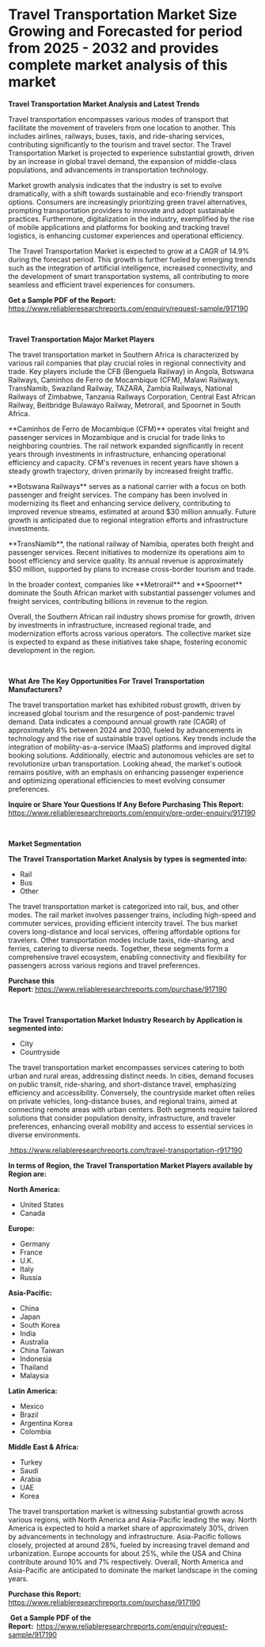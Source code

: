<p><h1>Travel Transportation Market Size Growing and Forecasted for period from 2025 - 2032 and provides complete market analysis of this market</h1></p><p><strong>Travel Transportation Market Analysis and Latest Trends</strong></p>
<p><p>Travel transportation encompasses various modes of transport that facilitate the movement of travelers from one location to another. This includes airlines, railways, buses, taxis, and ride-sharing services, contributing significantly to the tourism and travel sector. The Travel Transportation Market is projected to experience substantial growth, driven by an increase in global travel demand, the expansion of middle-class populations, and advancements in transportation technology.</p><p>Market growth analysis indicates that the industry is set to evolve dramatically, with a shift towards sustainable and eco-friendly transport options. Consumers are increasingly prioritizing green travel alternatives, prompting transportation providers to innovate and adopt sustainable practices. Furthermore, digitalization in the industry, exemplified by the rise of mobile applications and platforms for booking and tracking travel logistics, is enhancing customer experiences and operational efficiency.</p><p>The Travel Transportation Market is expected to grow at a CAGR of 14.9% during the forecast period. This growth is further fueled by emerging trends such as the integration of artificial intelligence, increased connectivity, and the development of smart transportation systems, all contributing to more seamless and efficient travel experiences for consumers.</p></p>
<p><strong>Get a Sample PDF of the Report:&nbsp;</strong> <a href="https://www.reliableresearchreports.com/enquiry/request-sample/917190?utm_campaign=2927&utm_medium=2&utm_source=Github&utm_content=ia&utm_term=17042025&utm_id=travel-transportation">https://www.reliableresearchreports.com/enquiry/request-sample/917190</a></p>
<p>&nbsp;</p>
<p><strong>Travel Transportation Major Market Players</strong></p>
<p><p>The travel transportation market in Southern Africa is characterized by various rail companies that play crucial roles in regional connectivity and trade. Key players include the CFB (Benguela Railway) in Angola, Botswana Railways, Caminhos de Ferro de Mocambique (CFM), Malawi Railways, TransNamib, Swaziland Railway, TAZARA, Zambia Railways, National Railways of Zimbabwe, Tanzania Railways Corporation, Central East African Railway, Beitbridge Bulawayo Railway, Metrorail, and Spoornet in South Africa.</p><p>**Caminhos de Ferro de Mocambique (CFM)** operates vital freight and passenger services in Mozambique and is crucial for trade links to neighboring countries. The rail network expanded significantly in recent years through investments in infrastructure, enhancing operational efficiency and capacity. CFM's revenues in recent years have shown a steady growth trajectory, driven primarily by increased freight traffic.</p><p>**Botswana Railways** serves as a national carrier with a focus on both passenger and freight services. The company has been involved in modernizing its fleet and enhancing service delivery, contributing to improved revenue streams, estimated at around $30 million annually. Future growth is anticipated due to regional integration efforts and infrastructure investments.</p><p>**TransNamib**, the national railway of Namibia, operates both freight and passenger services. Recent initiatives to modernize its operations aim to boost efficiency and service quality. Its annual revenue is approximately $50 million, supported by plans to increase cross-border tourism and trade.</p><p>In the broader context, companies like **Metrorail** and **Spoornet** dominate the South African market with substantial passenger volumes and freight services, contributing billions in revenue to the region.</p><p>Overall, the Southern African rail industry shows promise for growth, driven by investments in infrastructure, increased regional trade, and modernization efforts across various operators. The collective market size is expected to expand as these initiatives take shape, fostering economic development in the region.</p></p>
<p>&nbsp;</p>
<p><strong>What Are The Key Opportunities For Travel Transportation Manufacturers?</strong></p>
<p><p>The travel transportation market has exhibited robust growth, driven by increased global tourism and the resurgence of post-pandemic travel demand. Data indicates a compound annual growth rate (CAGR) of approximately 8% between 2024 and 2030, fueled by advancements in technology and the rise of sustainable travel options. Key trends include the integration of mobility-as-a-service (MaaS) platforms and improved digital booking solutions. Additionally, electric and autonomous vehicles are set to revolutionize urban transportation. Looking ahead, the market's outlook remains positive, with an emphasis on enhancing passenger experience and optimizing operational efficiencies to meet evolving consumer preferences.</p></p>
<p><strong>Inquire or Share Your Questions If Any Before Purchasing This Report:</strong> <a href="https://www.reliableresearchreports.com/enquiry/pre-order-enquiry/917190?utm_campaign=2927&utm_medium=2&utm_source=Github&utm_content=ia&utm_term=17042025&utm_id=travel-transportation">https://www.reliableresearchreports.com/enquiry/pre-order-enquiry/917190</a></p>
<p>&nbsp;</p>
<p><strong>Market Segmentation</strong></p>
<p><strong>The Travel Transportation Market Analysis by types is segmented into:</strong></p>
<p><ul><li>Rail</li><li>Bus</li><li>Other</li></ul></p>
<p><p>The travel transportation market is categorized into rail, bus, and other modes. The rail market involves passenger trains, including high-speed and commuter services, providing efficient intercity travel. The bus market covers long-distance and local services, offering affordable options for travelers. Other transportation modes include taxis, ride-sharing, and ferries, catering to diverse needs. Together, these segments form a comprehensive travel ecosystem, enabling connectivity and flexibility for passengers across various regions and travel preferences.</p></p>
<p><strong>Purchase this Report:&nbsp;</strong><a href="https://www.reliableresearchreports.com/purchase/917190?utm_campaign=2927&utm_medium=2&utm_source=Github&utm_content=ia&utm_term=17042025&utm_id=travel-transportation">https://www.reliableresearchreports.com/purchase/917190</a></p>
<p>&nbsp;</p>
<p><strong>The Travel Transportation Market Industry Research by Application is segmented into:</strong></p>
<p><ul><li>City</li><li>Countryside</li></ul></p>
<p><p>The travel transportation market encompasses services catering to both urban and rural areas, addressing distinct needs. In cities, demand focuses on public transit, ride-sharing, and short-distance travel, emphasizing efficiency and accessibility. Conversely, the countryside market often relies on private vehicles, long-distance buses, and regional trains, aimed at connecting remote areas with urban centers. Both segments require tailored solutions that consider population density, infrastructure, and traveler preferences, enhancing overall mobility and access to essential services in diverse environments.</p></p>
<p><a href="https://www.reliableresearchreports.com/travel-transportation-r917190?utm_campaign=2927&utm_medium=2&utm_source=Github&utm_content=ia&utm_term=17042025&utm_id=travel-transportation">&nbsp;https://www.reliableresearchreports.com/travel-transportation-r917190</a></p>
<p><strong>In terms of Region, the Travel Transportation Market Players available by Region are:</strong></p>
<p>
    <p> <strong> North America: </strong>
        <ul>
            <li>United States</li>
            <li>Canada</li>
        </ul>
        </p> 
    <p> <strong> Europe: </strong>
        <ul>
            <li>Germany</li>
            <li>France</li>
            <li>U.K.</li>
            <li>Italy</li>
            <li>Russia</li>
        </ul>
        </p> 
    <p> <strong> Asia-Pacific: </strong>
        <ul>
            <li>China</li>
            <li>Japan</li>
            <li>South Korea</li>
            <li>India</li>
            <li>Australia</li>
            <li>China Taiwan</li>
            <li>Indonesia</li>
            <li>Thailand</li>
            <li>Malaysia</li>
        </ul>
        </p> 
    <p> <strong> Latin America: </strong>
        <ul>
            <li>Mexico</li>
            <li>Brazil</li>
            <li>Argentina Korea</li>
            <li>Colombia</li>
        </ul>
        </p> 
    <p> <strong> Middle East & Africa: </strong>
        <ul>
            <li>Turkey</li>
            <li>Saudi</li>
            <li>Arabia</li>
            <li>UAE</li>
            <li>Korea</li>
        </ul>
    </p>
    </p>
<p><p>The travel transportation market is witnessing substantial growth across various regions, with North America and Asia-Pacific leading the way. North America is expected to hold a market share of approximately 30%, driven by advancements in technology and infrastructure. Asia-Pacific follows closely, projected at around 28%, fueled by increasing travel demand and urbanization. Europe accounts for about 25%, while the USA and China contribute around 10% and 7% respectively. Overall, North America and Asia-Pacific are anticipated to dominate the market landscape in the coming years.</p></p>
<p><strong>Purchase this Report: </strong><a href="https://www.reliableresearchreports.com/purchase/917190?utm_campaign=2927&utm_medium=2&utm_source=Github&utm_content=ia&utm_term=17042025&utm_id=travel-transportation">https://www.reliableresearchreports.com/purchase/917190</a></p>
<p>&nbsp;<strong>Get a Sample PDF of the Report:&nbsp;&nbsp;</strong><a href="https://www.reliableresearchreports.com/enquiry/request-sample/917190?utm_campaign=2927&utm_medium=2&utm_source=Github&utm_content=ia&utm_term=17042025&utm_id=travel-transportation">https://www.reliableresearchreports.com/enquiry/request-sample/917190</a></p>
<p><strong></strong></p>
<p><p></p><p></p><p></p></p>